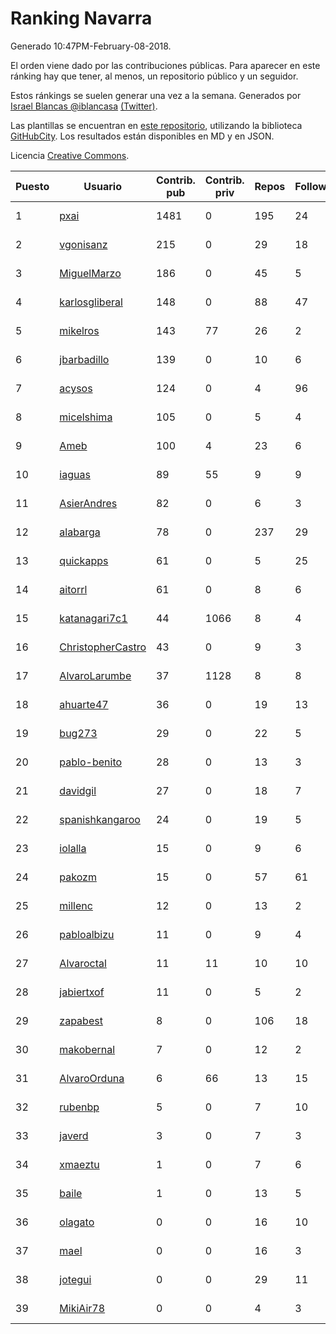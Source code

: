 # Ranking Navarra

Generado 10:47PM-February-08-2018.

El orden viene dado por las contribuciones públicas. Para aparecer en este ránking hay que tener, al menos, un repositorio público y un seguidor.

Estos ránkings se suelen generar una vez a la semana. Generados por [Israel Blancas @iblancasa](https://github.com/iblancasa/) [(Twitter)](https://twitter.com/iblancasa).

Las plantillas se encuentran en [este repositorio](https://github.com/iblancasa/GH-Spanish-Ranking), utilizando la biblioteca [GitHubCity](https://github.com/iblancasa/GitHubCity). Los resultados están disponibles en MD y en JSON.

Licencia [Creative Commons](https://creativecommons.org/licenses/by/4.0/).

| Puesto   |  Usuario  | Contrib. pub | Contrib. priv |Repos| Followers | Desde |  Avatar  |
|----------|-----------|--------------|---------------|-----|-----------|-------|----------|
|1|[pxai](https://github.com/pxai)|1481|0|195|24|2011-12-02|![pxai](https://avatars0.githubusercontent.com/u/1235511)|
|2|[vgonisanz](https://github.com/vgonisanz)|215|0|29|18|2012-05-03|![vgonisanz](https://avatars3.githubusercontent.com/u/1701387)|
|3|[MiguelMarzo](https://github.com/MiguelMarzo)|186|0|45|5|2016-09-15|![MiguelMarzo](https://avatars1.githubusercontent.com/u/22213563)|
|4|[karlosgliberal](https://github.com/karlosgliberal)|148|0|88|47|2010-02-10|![karlosgliberal](https://avatars0.githubusercontent.com/u/200922)|
|5|[mikelros](https://github.com/mikelros)|143|77|26|2|2016-09-15|![mikelros](https://avatars1.githubusercontent.com/u/22213811)|
|6|[jbarbadillo](https://github.com/jbarbadillo)|139|0|10|6|2016-01-29|![jbarbadillo](https://avatars1.githubusercontent.com/u/16958961)|
|7|[acysos](https://github.com/acysos)|124|0|4|96|2012-04-18|![acysos](https://avatars3.githubusercontent.com/u/1657112)|
|8|[micelshima](https://github.com/micelshima)|105|0|5|4|2014-12-15|![micelshima](https://avatars3.githubusercontent.com/u/10197970)|
|9|[Ameb](https://github.com/Ameb)|100|4|23|6|2010-09-03|![Ameb](https://avatars2.githubusercontent.com/u/386567)|
|10|[iaguas](https://github.com/iaguas)|89|55|9|9|2013-04-25|![iaguas](https://avatars0.githubusercontent.com/u/4259550)|
|11|[AsierAndres](https://github.com/AsierAndres)|82|0|6|3|2016-09-23|![AsierAndres](https://avatars1.githubusercontent.com/u/22394419)|
|12|[alabarga](https://github.com/alabarga)|78|0|237|29|2009-12-11|![alabarga](https://avatars3.githubusercontent.com/u/166339)|
|13|[quickapps](https://github.com/quickapps)|61|0|5|25|2011-10-15|![quickapps](https://avatars0.githubusercontent.com/u/1129842)|
|14|[aitorrl](https://github.com/aitorrl)|61|0|8|6|2010-08-19|![aitorrl](https://avatars2.githubusercontent.com/u/369424)|
|15|[katanagari7c1](https://github.com/katanagari7c1)|44|1066|8|4|2011-05-03|![katanagari7c1](https://avatars1.githubusercontent.com/u/765232)|
|16|[ChristopherCastro](https://github.com/ChristopherCastro)|43|0|9|3|2011-04-25|![ChristopherCastro](https://avatars0.githubusercontent.com/u/749463)|
|17|[AlvaroLarumbe](https://github.com/AlvaroLarumbe)|37|1128|8|8|2013-04-25|![AlvaroLarumbe](https://avatars1.githubusercontent.com/u/4255881)|
|18|[ahuarte47](https://github.com/ahuarte47)|36|0|19|13|2013-09-30|![ahuarte47](https://avatars3.githubusercontent.com/u/5576272)|
|19|[bug273](https://github.com/bug273)|29|0|22|5|2010-08-20|![bug273](https://avatars0.githubusercontent.com/u/370630)|
|20|[pablo-benito](https://github.com/pablo-benito)|28|0|13|3|2015-05-07|![pablo-benito](https://avatars0.githubusercontent.com/u/12297597)|
|21|[davidgil](https://github.com/davidgil)|27|0|18|7|2012-03-04|![davidgil](https://avatars2.githubusercontent.com/u/1498740)|
|22|[spanishkangaroo](https://github.com/spanishkangaroo)|24|0|19|5|2009-10-29|![spanishkangaroo](https://avatars2.githubusercontent.com/u/146285)|
|23|[iolalla](https://github.com/iolalla)|15|0|9|6|2010-06-17|![iolalla](https://avatars2.githubusercontent.com/u/308066)|
|24|[pakozm](https://github.com/pakozm)|15|0|57|61|2012-10-26|![pakozm](https://avatars2.githubusercontent.com/u/2655921)|
|25|[millenc](https://github.com/millenc)|12|0|13|2|2014-06-11|![millenc](https://avatars0.githubusercontent.com/u/7861428)|
|26|[pabloalbizu](https://github.com/pabloalbizu)|11|0|9|4|2013-01-09|![pabloalbizu](https://avatars0.githubusercontent.com/u/3223601)|
|27|[Alvaroctal](https://github.com/Alvaroctal)|11|11|10|10|2013-05-29|![Alvaroctal](https://avatars0.githubusercontent.com/u/4562922)|
|28|[jabiertxof](https://github.com/jabiertxof)|11|0|5|2|2013-04-30|![jabiertxof](https://avatars3.githubusercontent.com/u/4304876)|
|29|[zapabest](https://github.com/zapabest)|8|0|106|18|2012-01-08|![zapabest](https://avatars0.githubusercontent.com/u/1312256)|
|30|[makobernal](https://github.com/makobernal)|7|0|12|2|2012-12-01|![makobernal](https://avatars0.githubusercontent.com/u/2937992)|
|31|[AlvaroOrduna](https://github.com/AlvaroOrduna)|6|66|13|15|2013-04-26|![AlvaroOrduna](https://avatars0.githubusercontent.com/u/4264243)|
|32|[rubenbp](https://github.com/rubenbp)|5|0|7|10|2011-01-18|![rubenbp](https://avatars0.githubusercontent.com/u/570775)|
|33|[javerd](https://github.com/javerd)|3|0|7|3|2010-03-08|![javerd](https://avatars2.githubusercontent.com/u/218214)|
|34|[xmaeztu](https://github.com/xmaeztu)|1|0|7|6|2011-04-01|![xmaeztu](https://avatars0.githubusercontent.com/u/703490)|
|35|[baile](https://github.com/baile)|1|0|13|5|2013-07-01|![baile](https://avatars3.githubusercontent.com/u/4908845)|
|36|[olagato](https://github.com/olagato)|0|0|16|10|2009-11-05|![olagato](https://avatars0.githubusercontent.com/u/149179)|
|37|[mael](https://github.com/mael)|0|0|16|3|2010-02-10|![mael](https://avatars1.githubusercontent.com/u/200936)|
|38|[jotegui](https://github.com/jotegui)|0|0|29|11|2011-02-28|![jotegui](https://avatars3.githubusercontent.com/u/642210)|
|39|[MikiAir78](https://github.com/MikiAir78)|0|0|4|3|2013-11-07|![MikiAir78](https://avatars1.githubusercontent.com/u/5882570)|
